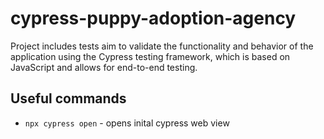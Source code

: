 # cypress-puppy-adoption-agency

Project includes tests aim to validate the functionality and behavior of the application using the Cypress testing framework, which is based on JavaScript and allows for end-to-end testing.

## Useful commands

- `npx cypress open` - opens inital cypress web view
